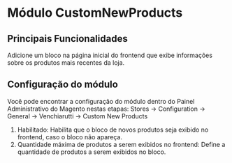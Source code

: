# Módulo CustomNewProducts

## Principais Funcionalidades
Adicione um bloco na página inicial do frontend que exibe informações sobre os produtos mais recentes da loja.

## Configuração do módulo
Você pode encontrar a configuração do módulo dentro do Painel Administrativo do Magento nestas etapas:
Stores -> Configuration -> General -> Venchiarutti -> Custom New Products

1. Habilitado: Habilita que o bloco de novos produtos seja exibido no frontend, caso o bloco não apareça.
2. Quantidade máxima de produtos a serem exibidos no frontend: Define a quantidade de produtos a serem exibidos no bloco.
